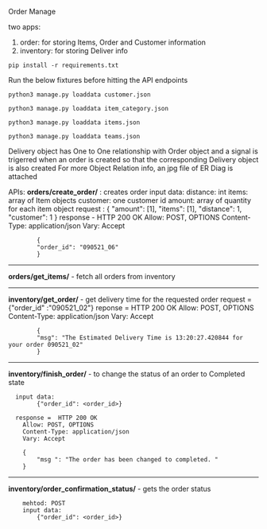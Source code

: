Order Manage

two apps: 
1. order: for storing Items, Order and Customer information
2. inventory: for storing Deliver info


```
pip install -r requirements.txt
```

Run the below fixtures before hitting the API endpoints
```
python3 manage.py loaddata customer.json
```  

```
python3 manage.py loaddata item_category.json
```
```
python3 manage.py loaddata items.json
```
```
python3 manage.py loaddata teams.json
```


Delivery object has One to One relationship with Order object and a signal is trigerred when an order is created so that the corresponding Delivery object is also created
For more Object Relation info, an jpg file of ER Diag is attached

APIs:
**orders/create_order/** : creates order 
      input data: 
        distance: int
        items: array of Item objects
        customer: one customer id
        amount: array of quantity for each item object
          request : {
            "amount": [1],
            "items": [1],
            "distance": 1,
            "customer": 1
        }
        response - 
                HTTP 200 OK
            Allow: POST, OPTIONS
            Content-Type: application/json
            Vary: Accept

            {
            "order_id": "090521_06"
            }

-------------------------

**orders/get_items/** - fetch all orders from inventory


-----------------------


**inventory/get_order/** - get delivery time for the requested order
    request = {"order_id" :"090521_02"}
    reponse = HTTP 200 OK
            Allow: POST, OPTIONS
            Content-Type: application/json
            Vary: Accept

            {
            "msg": "The Estimated Delivery Time is 13:20:27.420844 for your order 090521_02"
            }


-------------------------


**inventory/finish_order/** - to change the status of an order to Completed state 

      input data:
            {"order_id": <order_id>}

      response =  HTTP 200 OK
        Allow: POST, OPTIONS
        Content-Type: application/json
        Vary: Accept

        {
            "msg ": "The order has been changed to completed. "
        }

--------------------------

**inventory/order_confirmation_status/** - gets the order status

        mehtod: POST
        input data:
            {"order_id": <order_id>}


